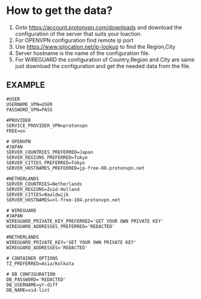 # How to get the data?

1. Goto <https://account.protonvpn.com/downloads> and download the configuration of the server that suits your loaction.
2. For OPENVPN configuration find remote ip port
3. Use <https://www.iplocation.net/ip-lookup> to find the Region,City
4. Server hostname is the name of the configuration file.
5. For WIREGUARD the configuration of Country,Region and City are same just download the configuration and get the needed data from the file.

## EXAMPLE

    #USER
    USERNAME_VPN=USER
    PASSWORD_VPN=PASS

    #PROVIDER
    SERVICE_PROVIDER_VPN=protonvpn
    FREE=on

    # OPENVPN
    #JAPAN
    SERVER_COUNTRIES_PREFERRED=Japan
    SERVER_REGIONS_PREFERRED=Tokyo
    SERVER_CITIES_PREFERRED=Tokyo
    SERVER_HOSTNAMES_PREFERRED=jp-free-08.protonvpn.net

    #NETHERLANDS
    SERVER_COUNTRIES=Netherlands
    SERVER_REGIONS=Zuid-Holland
    SERVER_CITIES=Naaldwijk
    SERVER_HOSTNAMES=nl-free-104.protonvpn.net

    # WIREGUARD
    #JAPAN
    WIREGUARD_PRIVATE_KEY_PREFERRED='GET YOUR OWN PRIVATE KEY'
    WIREGUARD_ADDRESSES_PREFERRED='REDACTED'

    #NETHERLANDS
    WIREGUARD_PRIVATE_KEY='GET YOUR OWN PRIVATE KEY'
    WIREGUARD_ADDRESSES='REDACTED'

    # CONTAINER OPTIONS
    TZ_PREFERRED=Asia/Kolkata

    # DB CONFIGURATION
    DB_PASSWORD='REDACTED'
    DB_USERNAME=yt-diff
    DB_NAME=vid-list
